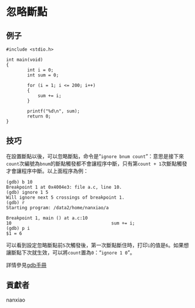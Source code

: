 # 忽略斷點 

## 例子

	#include <stdio.h>
		
	int main(void)
	{
	        int i = 0;
			int sum = 0;

			for (i = 1; i <= 200; i++)
			{
				sum += i;
			}
		
			printf("%d\n", sum);
	        return 0;
	}



## 技巧

在設置斷點以後，可以忽略斷點，命令是“`ignore bnum count`”：意思是接下來`count`次編號為`bnum`的斷點觸發都不會讓程序中斷，只有第`count + 1`次斷點觸發才會讓程序中斷。以上面程序為例：

	(gdb) b 10
	Breakpoint 1 at 0x4004e3: file a.c, line 10.
	(gdb) ignore 1 5
	Will ignore next 5 crossings of breakpoint 1.
	(gdb) r
	Starting program: /data2/home/nanxiao/a
	
	Breakpoint 1, main () at a.c:10
	10                                      sum += i;
	(gdb) p i
	$1 = 6


可以看到設定忽略斷點前`5`次觸發後，第一次斷點斷住時，打印`i`的值是`6`。如果想讓斷點下次就生效，可以將`count`置為`0`：“`ignore 1 0`”。

詳情參見[gdb手冊](https://sourceware.org/gdb/onlinedocs/gdb/Conditions.html)

## 貢獻者

nanxiao



